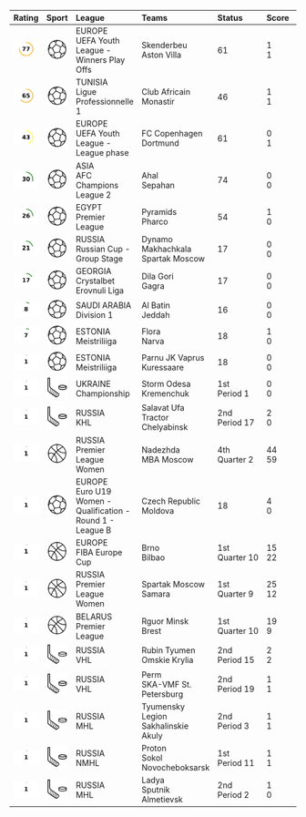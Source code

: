 | Rating                                                                                                                                 | Sport                                                                                                                | League                                                        | Teams                                  | Status         | Score    | TV Listing                                                                 |
|:---------------------------------------------------------------------------------------------------------------------------------------|:---------------------------------------------------------------------------------------------------------------------|:--------------------------------------------------------------|:---------------------------------------|:---------------|:---------|:---------------------------------------------------------------------------|
| <img src="https://raw.githubusercontent.com/BlakeDuncan25/Donut-SVG-Ratings/bac4e4a278175106499642192132b1786a9aec38/77.svg" alt="77"> | <img src="https://raw.githubusercontent.com/BlakeDuncan25/Donut-SVG-Ratings/master/soccer.png" alt="Soccer">         | EUROPE<br>UEFA Youth League - Winners Play Offs               | Skenderbeu<br>Aston Villa              | 61             | 1<br>1   | <a href="#N/A"></a>                                                        |
| <img src="https://raw.githubusercontent.com/BlakeDuncan25/Donut-SVG-Ratings/bac4e4a278175106499642192132b1786a9aec38/65.svg" alt="65"> | <img src="https://raw.githubusercontent.com/BlakeDuncan25/Donut-SVG-Ratings/master/soccer.png" alt="Soccer">         | TUNISIA<br>Ligue Professionnelle 1                            | Club Africain<br>Monastir              | 46             | 1<br>1   | -                                                                          |
| <img src="https://raw.githubusercontent.com/BlakeDuncan25/Donut-SVG-Ratings/bac4e4a278175106499642192132b1786a9aec38/43.svg" alt="43"> | <img src="https://raw.githubusercontent.com/BlakeDuncan25/Donut-SVG-Ratings/master/soccer.png" alt="Soccer">         | EUROPE<br>UEFA Youth League - League phase                    | FC Copenhagen<br>Dortmund              | 61             | 0<br>1   | <a href="#N/A"></a>                                                        |
| <img src="https://raw.githubusercontent.com/BlakeDuncan25/Donut-SVG-Ratings/bac4e4a278175106499642192132b1786a9aec38/30.svg" alt="30"> | <img src="https://raw.githubusercontent.com/BlakeDuncan25/Donut-SVG-Ratings/master/soccer.png" alt="Soccer">         | ASIA<br>AFC Champions League 2                                | Ahal<br>Sepahan                        | 74             | 0<br>0   | <a href="https://www.youtube.com/@TheAFCHub/streams">YouTube</a>           |
| <img src="https://raw.githubusercontent.com/BlakeDuncan25/Donut-SVG-Ratings/bac4e4a278175106499642192132b1786a9aec38/26.svg" alt="26"> | <img src="https://raw.githubusercontent.com/BlakeDuncan25/Donut-SVG-Ratings/master/soccer.png" alt="Soccer">         | EGYPT<br>Premier League                                       | Pyramids<br>Pharco                     | 54             | 1<br>0   | <a href="https://www.youtube.com/@koraplusegy/streams">YouTube</a>         |
| <img src="https://raw.githubusercontent.com/BlakeDuncan25/Donut-SVG-Ratings/bac4e4a278175106499642192132b1786a9aec38/21.svg" alt="21"> | <img src="https://raw.githubusercontent.com/BlakeDuncan25/Donut-SVG-Ratings/master/soccer.png" alt="Soccer">         | RUSSIA<br>Russian Cup - Group Stage                           | Dynamo Makhachkala<br>Spartak Moscow   | 17             | 0<br>0   | -                                                                          |
| <img src="https://raw.githubusercontent.com/BlakeDuncan25/Donut-SVG-Ratings/bac4e4a278175106499642192132b1786a9aec38/17.svg" alt="17"> | <img src="https://raw.githubusercontent.com/BlakeDuncan25/Donut-SVG-Ratings/master/soccer.png" alt="Soccer">         | GEORGIA<br>Crystalbet Erovnuli Liga                           | Dila Gori<br>Gagra                     | 17             | 0<br>0   | <a href="https://www.youtube.com/@ErovnuliLiga/streams">YouTube</a>        |
| <img src="https://raw.githubusercontent.com/BlakeDuncan25/Donut-SVG-Ratings/bac4e4a278175106499642192132b1786a9aec38/8.svg" alt="8">   | <img src="https://raw.githubusercontent.com/BlakeDuncan25/Donut-SVG-Ratings/master/soccer.png" alt="Soccer">         | SAUDI ARABIA<br>Division 1                                    | Al Batin<br>Jeddah                     | 16             | 0<br>0   | -                                                                          |
| <img src="https://raw.githubusercontent.com/BlakeDuncan25/Donut-SVG-Ratings/bac4e4a278175106499642192132b1786a9aec38/7.svg" alt="7">   | <img src="https://raw.githubusercontent.com/BlakeDuncan25/Donut-SVG-Ratings/master/soccer.png" alt="Soccer">         | ESTONIA<br>Meistriliiga                                       | Flora<br>Narva                         | 18             | 1<br>0   | <a href="#N/A"></a>                                                        |
| <img src="https://raw.githubusercontent.com/BlakeDuncan25/Donut-SVG-Ratings/bac4e4a278175106499642192132b1786a9aec38/1.svg" alt="1">   | <img src="https://raw.githubusercontent.com/BlakeDuncan25/Donut-SVG-Ratings/master/soccer.png" alt="Soccer">         | ESTONIA<br>Meistriliiga                                       | Parnu JK Vaprus<br>Kuressaare          | 18             | 0<br>0   | <a href="#N/A"></a>                                                        |
| <img src="https://raw.githubusercontent.com/BlakeDuncan25/Donut-SVG-Ratings/bac4e4a278175106499642192132b1786a9aec38/1.svg" alt="1">   | <img src="https://raw.githubusercontent.com/BlakeDuncan25/Donut-SVG-Ratings/master/hockey.png" alt="Ice Hockey">     | UKRAINE<br>Championship                                       | Storm Odesa<br>Kremenchuk              | 1st Period 1   | 0<br>0   | <a href="#N/A"></a>                                                        |
| <img src="https://raw.githubusercontent.com/BlakeDuncan25/Donut-SVG-Ratings/bac4e4a278175106499642192132b1786a9aec38/1.svg" alt="1">   | <img src="https://raw.githubusercontent.com/BlakeDuncan25/Donut-SVG-Ratings/master/hockey.png" alt="Ice Hockey">     | RUSSIA<br>KHL                                                 | Salavat Ufa<br>Tractor Chelyabinsk     | 2nd Period 17  | 2<br>0   | -                                                                          |
| <img src="https://raw.githubusercontent.com/BlakeDuncan25/Donut-SVG-Ratings/bac4e4a278175106499642192132b1786a9aec38/1.svg" alt="1">   | <img src="https://raw.githubusercontent.com/BlakeDuncan25/Donut-SVG-Ratings/master/basketball.png" alt="Basketball"> | RUSSIA<br>Premier League Women                                | Nadezhda<br>MBA Moscow                 | 4th Quarter 2  | 44<br>59 | <a href="https://russiabasket.ru/">russiabasket</a>                        |
| <img src="https://raw.githubusercontent.com/BlakeDuncan25/Donut-SVG-Ratings/bac4e4a278175106499642192132b1786a9aec38/1.svg" alt="1">   | <img src="https://raw.githubusercontent.com/BlakeDuncan25/Donut-SVG-Ratings/master/soccer.png" alt="Soccer">         | EUROPE<br>Euro U19 Women - Qualification - Round 1 - League B | Czech Republic<br>Moldova              | 18             | 4<br>0   | <a href="#N/A"></a>                                                        |
| <img src="https://raw.githubusercontent.com/BlakeDuncan25/Donut-SVG-Ratings/bac4e4a278175106499642192132b1786a9aec38/1.svg" alt="1">   | <img src="https://raw.githubusercontent.com/BlakeDuncan25/Donut-SVG-Ratings/master/basketball.png" alt="Basketball"> | EUROPE<br>FIBA Europe Cup                                     | Brno<br>Bilbao                         | 1st Quarter 10 | 15<br>22 | <a href="https://www.youtube.com/@FIBA/streams">YouTube</a>                |
| <img src="https://raw.githubusercontent.com/BlakeDuncan25/Donut-SVG-Ratings/bac4e4a278175106499642192132b1786a9aec38/1.svg" alt="1">   | <img src="https://raw.githubusercontent.com/BlakeDuncan25/Donut-SVG-Ratings/master/basketball.png" alt="Basketball"> | RUSSIA<br>Premier League Women                                | Spartak Moscow<br>Samara               | 1st Quarter 9  | 25<br>12 | <a href="https://russiabasket.ru/">russiabasket</a>                        |
| <img src="https://raw.githubusercontent.com/BlakeDuncan25/Donut-SVG-Ratings/bac4e4a278175106499642192132b1786a9aec38/1.svg" alt="1">   | <img src="https://raw.githubusercontent.com/BlakeDuncan25/Donut-SVG-Ratings/master/basketball.png" alt="Basketball"> | BELARUS<br>Premier League                                     | Rguor Minsk<br>Brest                   | 1st Quarter 10 | 19<br>9  | <a href="https://www.youtube.com/@sport-tvsporttv5727/streams">YouTube</a> |
| <img src="https://raw.githubusercontent.com/BlakeDuncan25/Donut-SVG-Ratings/bac4e4a278175106499642192132b1786a9aec38/1.svg" alt="1">   | <img src="https://raw.githubusercontent.com/BlakeDuncan25/Donut-SVG-Ratings/master/hockey.png" alt="Ice Hockey">     | RUSSIA<br>VHL                                                 | Rubin Tyumen<br>Omskie Krylia          | 2nd Period 15  | 2<br>2   | <a href="https://www.youtube.com/@VHL_SRC/streams">YouTube</a>             |
| <img src="https://raw.githubusercontent.com/BlakeDuncan25/Donut-SVG-Ratings/bac4e4a278175106499642192132b1786a9aec38/1.svg" alt="1">   | <img src="https://raw.githubusercontent.com/BlakeDuncan25/Donut-SVG-Ratings/master/hockey.png" alt="Ice Hockey">     | RUSSIA<br>VHL                                                 | Perm<br>SKA-VMF St. Petersburg         | 2nd Period 19  | 1<br>1   | <a href="https://www.youtube.com/@VHL_SRC/streams">YouTube</a>             |
| <img src="https://raw.githubusercontent.com/BlakeDuncan25/Donut-SVG-Ratings/bac4e4a278175106499642192132b1786a9aec38/1.svg" alt="1">   | <img src="https://raw.githubusercontent.com/BlakeDuncan25/Donut-SVG-Ratings/master/hockey.png" alt="Ice Hockey">     | RUSSIA<br>MHL                                                 | Tyumensky Legion<br>Sakhalinskie Akuly | 2nd Period 3   | 1<br>1   | <a href="https://www.youtube.com/@mhl_rus/streams">YouTube</a>             |
| <img src="https://raw.githubusercontent.com/BlakeDuncan25/Donut-SVG-Ratings/bac4e4a278175106499642192132b1786a9aec38/1.svg" alt="1">   | <img src="https://raw.githubusercontent.com/BlakeDuncan25/Donut-SVG-Ratings/master/hockey.png" alt="Ice Hockey">     | RUSSIA<br>NMHL                                                | Proton<br>Sokol Novocheboksarsk        | 1st Period 11  | 1<br>1   | <a href="https://nmhl.fhr.ru/news/index.php?SECTION_ID=2">YouTube</a>      |
| <img src="https://raw.githubusercontent.com/BlakeDuncan25/Donut-SVG-Ratings/bac4e4a278175106499642192132b1786a9aec38/1.svg" alt="1">   | <img src="https://raw.githubusercontent.com/BlakeDuncan25/Donut-SVG-Ratings/master/hockey.png" alt="Ice Hockey">     | RUSSIA<br>MHL                                                 | Ladya<br>Sputnik Almetievsk            | 2nd Period 2   | 1<br>0   | <a href="https://www.youtube.com/@mhl_rus/streams">YouTube</a>             |